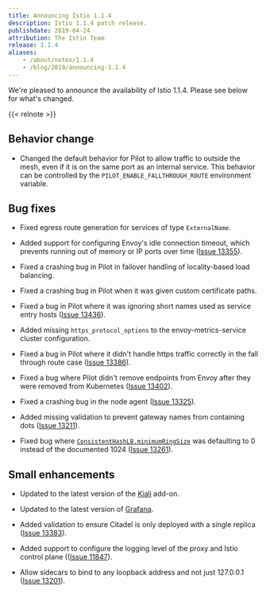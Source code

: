 ```yaml
---
title: Announcing Istio 1.1.4
description: Istio 1.1.4 patch release.
publishdate: 2019-04-24
attribution: The Istio Team
release: 1.1.4
aliases:
    - /about/notes/1.1.4
    - /blog/2019/announcing-1.1.4
---
```


We're pleased to announce the availability of Istio 1.1.4. Please see below for what's changed.

{{< relnote >}}

## Behavior change

- Changed the default behavior for Pilot to allow traffic to outside the mesh, even if it is on the same port as an internal service.
This behavior can be controlled by the `PILOT_ENABLE_FALLTHROUGH_ROUTE` environment variable.

## Bug fixes

- Fixed egress route generation for services of type `ExternalName`.

- Added support for configuring Envoy's idle connection timeout, which prevents running out of
memory or IP ports over time ([Issue 13355](https://github.com/istio/istio/issues/13355)).

- Fixed a crashing bug in Pilot in failover handling of locality-based load balancing.

- Fixed a crashing bug in Pilot when it was given custom certificate paths.

- Fixed a bug in Pilot where it was ignoring short names used as service entry hosts ([Issue 13436](https://github.com/istio/istio/issues/13436)).

- Added missing `https_protocol_options` to the envoy-metrics-service cluster configuration.

- Fixed a bug in Pilot where it didn't handle https traffic correctly in the fall through route case ([Issue 13386](https://github.com/istio/istio/issues/13386)).

- Fixed a bug where Pilot didn't remove endpoints from Envoy after they were removed from Kubernetes ([Issue 13402](https://github.com/istio/istio/issues/13402)).

- Fixed a crashing bug in the node agent ([Issue 13325](https://github.com/istio/istio/issues/13325)).

- Added missing validation to prevent gateway names from containing dots ([Issue 13211](https://github.com/istio/istio/issues/13211)).

- Fixed bug where [`ConsistentHashLB.minimumRingSize`](/docs/reference/config/networking/destination-rule/#LoadBalancerSettings-ConsistentHashLB)
was defaulting to 0 instead of the documented 1024 ([Issue 13261](https://github.com/istio/istio/issues/13261)).

## Small enhancements

- Updated to the latest version of the [Kiali](https://www.kiali.io) add-on.

- Updated to the latest version of [Grafana](https://grafana.com).

- Added validation to ensure Citadel is only deployed with a single replica ([Issue 13383](https://github.com/istio/istio/issues/13383)).

- Added support to configure the logging level of the proxy and Istio control plane (([Issue 11847](https://github.com/istio/istio/issues/11847)).

- Allow sidecars to bind to any loopback address and not just 127.0.0.1 ([Issue 13201](https://github.com/istio/istio/issues/13201)).
